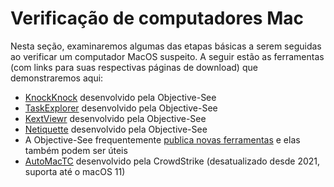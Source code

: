 # Verificação de computadores Mac

Nesta seção, examinaremos algumas das etapas básicas a serem seguidas ao verificar um computador MacOS suspeito. A seguir estão as ferramentas (com links para suas respectivas páginas de download) que demonstraremos aqui:

* [KnockKnock](https://objective-see.org/products/knockknock.html) desenvolvido pela Objective-See
* [TaskExplorer](https://objective-see.com/products/taskexplorer.html) desenvolvido pela Objective-See
* [KextViewr](https://objective-see.com/products/kextviewr.html) desenvolvido pela Objective-See
* [Netiquette](https://objective-see.com/products/netiquette.html) desenvolvido pela Objective-See
* A Objective-See frequentemente [publica novas ferramentas](https://objective-see.org/tools.html) e elas também podem ser úteis
* [AutoMacTC](https://www.crowdstrike.com/blog/automating-mac-forensic-triage/) desenvolvido pela CrowdStrike (desatualizado desde 2021, suporta até o macOS 11)

